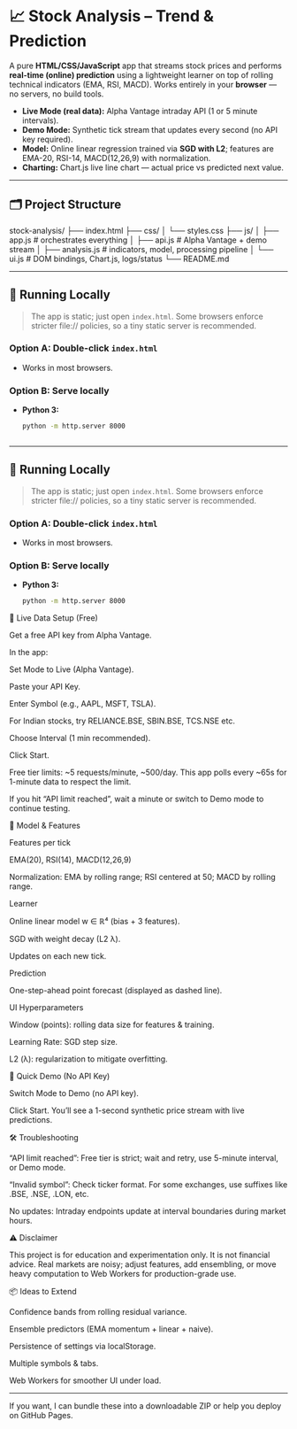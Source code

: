 # 📈 Stock Analysis – Trend & Prediction

A pure **HTML/CSS/JavaScript** app that streams stock prices and performs **real-time (online) prediction** using a lightweight learner on top of rolling technical indicators (EMA, RSI, MACD). Works entirely in your **browser** — no servers, no build tools.

- **Live Mode (real data):** Alpha Vantage intraday API (1 or 5 minute intervals).
- **Demo Mode:** Synthetic tick stream that updates every second (no API key required).
- **Model:** Online linear regression trained via **SGD with L2**; features are EMA-20, RSI-14, MACD(12,26,9) with normalization.
- **Charting:** Chart.js live line chart — actual price vs predicted next value.

---

## 🗂 Project Structure

stock-analysis/
├── index.html
├── css/
│ └── styles.css
├── js/
│ ├── app.js # orchestrates everything
│ ├── api.js # Alpha Vantage + demo stream
│ ├── analysis.js # indicators, model, processing pipeline
│ └── ui.js # DOM bindings, Chart.js, logs/status
└── README.md



---

## 🚀 Running Locally

> The app is static; just open `index.html`. Some browsers enforce stricter file:// policies, so a tiny static server is recommended.

### Option A: Double-click `index.html`
- Works in most browsers.

### Option B: Serve locally
- **Python 3:**  
  ```bash
  python -m http.server 8000



---

## 🚀 Running Locally

> The app is static; just open `index.html`. Some browsers enforce stricter file:// policies, so a tiny static server is recommended.

### Option A: Double-click `index.html`
- Works in most browsers.

### Option B: Serve locally
- **Python 3:**  
  ```bash
  python -m http.server 8000


🔌 Live Data Setup (Free)

Get a free API key from Alpha Vantage.

In the app:

Set Mode to Live (Alpha Vantage).

Paste your API Key.

Enter Symbol (e.g., AAPL, MSFT, TSLA).

For Indian stocks, try RELIANCE.BSE, SBIN.BSE, TCS.NSE etc.

Choose Interval (1 min recommended).

Click Start.

Free tier limits: ~5 requests/minute, ~500/day.
This app polls every ~65s for 1-minute data to respect the limit.

If you hit “API limit reached”, wait a minute or switch to Demo mode to continue testing.

🧠 Model & Features

Features per tick

EMA(20), RSI(14), MACD(12,26,9)

Normalization: EMA by rolling range; RSI centered at 50; MACD by rolling range.

Learner

Online linear model w ∈ ℝ⁴ (bias + 3 features).

SGD with weight decay (L2 λ).

Updates on each new tick.

Prediction

One-step-ahead point forecast (displayed as dashed line).

UI Hyperparameters

Window (points): rolling data size for features & training.

Learning Rate: SGD step size.

L2 (λ): regularization to mitigate overfitting.

🧪 Quick Demo (No API Key)

Switch Mode to Demo (no API key).

Click Start.
You’ll see a 1-second synthetic price stream with live predictions.

🛠 Troubleshooting

“API limit reached”: Free tier is strict; wait and retry, use 5-minute interval, or Demo mode.

“Invalid symbol”: Check ticker format. For some exchanges, use suffixes like .BSE, .NSE, .LON, etc.

No updates: Intraday endpoints update at interval boundaries during market hours.


⚠️ Disclaimer

This project is for education and experimentation only. It is not financial advice. Real markets are noisy; adjust features, add ensembling, or move heavy computation to Web Workers for production-grade use.

📦 Ideas to Extend

Confidence bands from rolling residual variance.

Ensemble predictors (EMA momentum + linear + naive).

Persistence of settings via localStorage.

Multiple symbols & tabs.

Web Workers for smoother UI under load.



---

If you want, I can bundle these into a downloadable ZIP or help you deploy on GitHub Pages.
